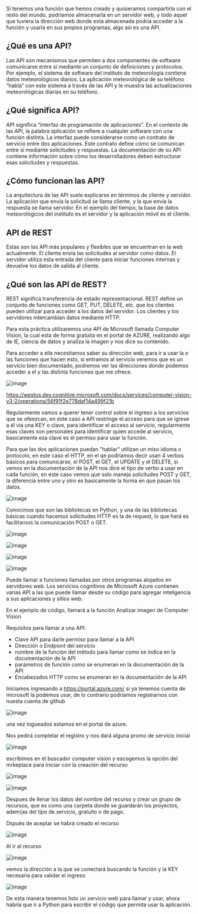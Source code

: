 Si tenemos una función que hemos creado y quisieramos compartirla con el resto del mundo, podriamos almacenarla en un servidor web, y todo aquel que tuviera la dirección web donde esta almacenada podria acceder a la función y usarla en sus propios programas, algo así es una API.

## ¿Qué es una API?
Las API son mecanismos que permiten a dos componentes de software comunicarse entre sí mediante un conjunto de definiciones y protocolos. Por ejemplo, el sistema de software del instituto de meteorología contiene datos meteorológicos diarios. La aplicación meteorológica de su teléfono “habla” con este sistema a través de las API y le muestra las actualizaciones meteorológicas diarias en su teléfono.

## ¿Qué significa API?
API significa “interfaz de programación de aplicaciones”. En el contexto de las API, la palabra aplicación se refiere a cualquier software con una función distinta. La interfaz puede considerarse como un contrato de servicio entre dos aplicaciones. Este contrato define cómo se comunican entre sí mediante solicitudes y respuestas. La documentación de su API contiene información sobre cómo los desarrolladores deben estructurar esas solicitudes y respuestas.

## ¿Cómo funcionan las API?
La arquitectura de las API suele explicarse en términos de cliente y servidor. La aplicación que envía la solicitud se llama cliente, y la que envía la respuesta se llama servidor. En el ejemplo del tiempo, la base de datos meteorológicos del instituto es el servidor y la aplicación móvil es el cliente. 

## API de REST
Estas son las API más populares y flexibles que se encuentran en la web actualmente. El cliente envía las solicitudes al servidor como datos. El servidor utiliza esta entrada del cliente para iniciar funciones internas y devuelve los datos de salida al cliente.

## ¿Qué son las API de REST?
REST significa transferencia de estado representacional. REST define un conjunto de funciones como GET, PUT, DELETE, etc. que los clientes pueden utilizar para acceder a los datos del servidor. Los clientes y los servidores intercambian datos mediante HTTP.


Para esta práctica utilizaremos una API de Microsoft llamada Computer Vision, la cual esta de forma gratuita en el portal de AZURE, realizando algo de IE, ciencia de datos y analiza la imagen y nos dice su contenido.

Para acceder a ella necesitamos saber su dirección web, para ir a usar la o las funciones que hacen esto, si entramos al servicio veremos que es un servicio bien documentado, podremos ver las direcciones donde podemos acceder a el y las distinta funciones que me ofrece.

![image](https://user-images.githubusercontent.com/91554777/179100764-112fd6df-04b7-4695-a83f-271366ea5a9f.png)

https://westus.dev.cognitive.microsoft.com/docs/services/computer-vision-v3-2/operations/56f91f2e778daf14a499f21b

Regularmente vamos a querer tener control sobre el ingreso a los servicios que se ofeezcan, en este caso a API restringe el acceso para que se igrese a él via una KEY o clave, para identificar el acceso al servicio, regularmente esas claves son personales para identificar quien accede al servicio, basicamente esa clave es el permiso para usar la función.

Para que las dos aplicaciones puedan "hablar" utilizan un miso idioma o protocolo, en este caso el HTTP, en el qe podriamos decir usan 4 verbos básicos para comunicarse, el POST, el GET, el UPDATE y el DELETE, si vemos en la documentación de la API nos dice el tipo de verbo a usar en cada función, en este caso vemos que solo maneja solicitudes POST y GET, la diferencia entre uno y otro es basicamente la forma en que pasan los datos.

![image](https://user-images.githubusercontent.com/91554777/179108586-c6387f70-f187-47eb-bc31-a5b8ea63be17.png)

Conocimos que son las bibliotecas en Python, y una de las bibliotecas básicas cuando hacemos solicitudes HTTP es la de request, lo que hará es facilitarnos la comunicación POST o GET.

![image](https://user-images.githubusercontent.com/91554777/179117600-9cc49b5e-6016-4671-ac1c-69cfcfcaa41b.png)

![image](https://user-images.githubusercontent.com/91554777/179117503-cd1cb031-cab5-42c2-bf34-f5ad28ecc966.png)

![image](https://user-images.githubusercontent.com/91554777/179117712-ec1ffc70-00c0-4b9f-bd6f-a51fa01c2656.png)

![image](https://user-images.githubusercontent.com/91554777/179117775-6d7fa5bc-ab38-4365-9161-fc4d5e4712f1.png)


Puede llamar a funciones llamadas por otros programas alojados en servidores web. Los servicios cognitivos de Microsoft Azure contienen varias API a las que puede llamar desde su código para agregar inteligencia a sus aplicaciones y sitios web.

En el ejemplo de código, llamará a la función Analizar imagen de Computer Vision

Requisitos para llamar a una API:

* Clave API para darle permiso para llamar a la API
* Dirección o Endpoint del servicio
* nombre de la función del método para llamar como se indica en la documentación de la API
* parámetros de función como se enumeran en la documentación de la API
* Encabezados HTTP como se enumeran en la documentación de la API


Iniciamos ingresando a https://portal.azure.com/ si ya tenemos cuenta de microsoft la podemos usar, de lo contrario podriamos registrarnos con nuesta cuenta de github

![image](https://user-images.githubusercontent.com/91554777/179118284-49273e4f-6590-4688-ba7d-7233a97f6a2a.png)

una vez logueados estamos en el portal de azure.

Nos pedirá completar el registro y nos dará alguna promo de servicio inicial

![image](https://user-images.githubusercontent.com/91554777/179118603-29ef80ec-86fe-44e3-af22-fad25696f449.png)


escribimos en el buscador computer vision y escogemos la opción del mrkeplace para iniciar con la creación del recurso

![image](https://user-images.githubusercontent.com/91554777/179118797-aeaa70f6-b8bc-408f-89fb-240d93a4a8f4.png)



![image](https://user-images.githubusercontent.com/91554777/179118952-2be94ac7-b62b-4a1a-80a1-6e8e72f5233c.png)

Despues de llenar los datos del nombre del recurso y crear un grupo de recursos, que es como una carpeta donde se guardarán los proyectos, adem{as del tipo de servicio, gratuito o de pago.

Dspués de aceptar se habrá creado el recurso

![image](https://user-images.githubusercontent.com/91554777/179119227-84909b70-2c70-42ad-8092-37d737c3245c.png)

Al ir al recurso

![image](https://user-images.githubusercontent.com/91554777/179119272-98db58c7-257d-422f-a66e-8a7e511542a2.png)




vemos la dirección a la que se conectará buscando la función y la KEY necesaria para validar el ingreso

![image](https://user-images.githubusercontent.com/91554777/179120098-b3e2b1ac-c629-47e0-9cef-11972c623254.png)

De esta manera tenemos listo un servicio web para llamar y usar, ahora habría que ir a Python para escribir el código que permita usar la aplicación.
